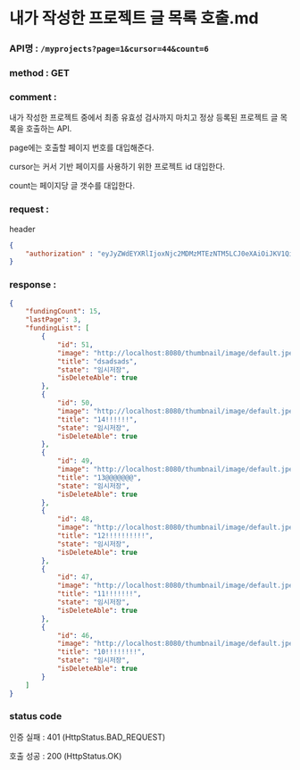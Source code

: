 # 내가 작성한 프로젝트 글 목록 호출.md
### API명 : `/myprojects?page=1&cursor=44&count=6`

### method : GET

### comment : 

내가 작성한 프로젝트 중에서 최종 유효성 검사까지 마치고 정상 등록된 프로젝트 글 목록을 호출하는 API. 

page에는 호출할 페이지 번호를 대입해준다. 

cursor는 커서 기반 페이지를 사용하기 위한 프로젝트 id 대입한다. 

count는 페이지당 글 갯수를 대입한다.

### request :

header
~~~json
{
    "authorization" : "eyJyZWdEYXRlIjoxNjc2MDMzMTEzNTM5LCJ0eXAiOiJKV1QiLCJhbGciOiJIUzM4NCJ9.eyJ1c2VyTnVtIjoyLCJuaWNrTmFtZSI6IkFudGVuQSIsImxvZ2luVGltZSI6IjIwMjMtMDItMTAgMjE6NDU6MTMiLCJleHAiOjE3MDc1NjkxMTN9.087jmj1tq8aU0t4raWivuHXFvA06eYZ2l9Y6aSHuzGREE0wlfv2LZd6KZxgpzbuA"
}
~~~

### response :
~~~json
{
    "fundingCount": 15,
    "lastPage": 3,
    "fundingList": [
        {
            "id": 51,
            "image": "http://localhost:8080/thumbnail/image/default.jpeg",
            "title": "dsadsads",
            "state": "임시저장",
            "isDeleteAble": true
        },
        {
            "id": 50,
            "image": "http://localhost:8080/thumbnail/image/default.jpeg",
            "title": "14!!!!!!",
            "state": "임시저장",
            "isDeleteAble": true
        },
        {
            "id": 49,
            "image": "http://localhost:8080/thumbnail/image/default.jpeg",
            "title": "13@@@@@@@",
            "state": "임시저장",
            "isDeleteAble": true
        },
        {
            "id": 48,
            "image": "http://localhost:8080/thumbnail/image/default.jpeg",
            "title": "12!!!!!!!!!!",
            "state": "임시저장",
            "isDeleteAble": true
        },
        {
            "id": 47,
            "image": "http://localhost:8080/thumbnail/image/default.jpeg",
            "title": "11!!!!!!!",
            "state": "임시저장",
            "isDeleteAble": true
        },
        {
            "id": 46,
            "image": "http://localhost:8080/thumbnail/image/default.jpeg",
            "title": "10!!!!!!!!",
            "state": "임시저장",
            "isDeleteAble": true
        }
    ]
}

~~~

### status code

인증 실패 : 401 (HttpStatus.BAD_REQUEST)

호출 성공 : 200 (HttpStatus.OK)